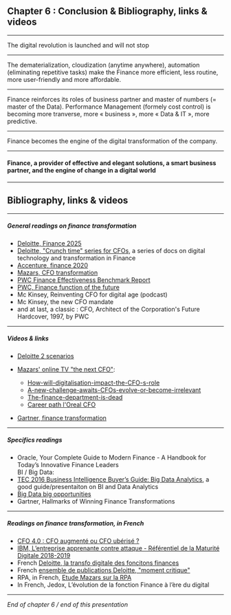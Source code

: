 ## Chapter 6 : Conclusion & Bibliography, links & videos

----

The digital revolution is launched and will not stop  

----

The dematerialization, cloudization (anytime anywhere), automation (eliminating repetitive tasks) make the Finance more efficient, less routine, more user-friendly and more affordable. 

----

Finance reinforces its roles of business partner and master of numbers (= master of the Data). Performance Management (formely cost control) is becoming more tranverse, more « business », more « Data & IT », more predictive.

----

Finance becomes the engine of the digital transformation of the company. 

----

#### Finance, a provider of effective and elegant solutions, a smart business partner, and the engine of change in a digital world    

----


## Bibliography, links & videos

----

##### General readings on finance transformation    

- [Deloitte, Finance 2025](https://www2.deloitte.com/content/dam/Deloitte/us/Documents/finance-transformation/us-ft-crunch-time-V-finance-2025.pdf)   
- [Deloitte, "Crunch time" series for CFOs](https://www2.deloitte.com/us/en/pages/finance-transformation/articles/crunch-time-series-for-cfos.html), a series of docs on digital technology and transformation in Finance
- [Accenture, finance 2020](https://www.accenture.com/t20150902t015110__w__/us-en/_acnmedia/accenture/conversion-assets/dotcom/documents/global/pdf/dualpub_21/accenture-finance-2020-pov.pdf)   
- [Mazars, CFO transformation](https://fre.mazars.com/content/download/144055/21626576/version//file/Mazars%20-%20POV%20Financial%20Transformation_30012012.pdf)   
- [PWC Finance Effectiveness Benchmark Report](https://www.pwc.co.uk/finance/finance-matters/insights/finance-effectiveness-benchmark-report-2017/report-download.html)   
- [PWC, Finance function of the future](https://www.pwc.nl/nl/assets/documents/pwc-finance-matters.pdf)
- Mc Kinsey, Reinventing CFO for digital age (podcast)     
- Mc Kinsey, the new CFO mandate    
- and at last, a classic : CFO, Architect of the Corporation's Future Hardcover, 1997, by PWC

----

##### Videos & links

- [Deloitte 2 scenarios](https://www.youtube.com/watch?v=hU2zyRKKZ5g)    

- [Mazars' online TV "the next CFO"](https://www.thenextcfo.tv/):     
	- [How-will-digitalisation-impact-the-CFO-s-role](https://www.thenextcfo.tv/The-Professor/How-will-digitalisation-impact-the-CFO-s-role.html)
	- [A-new-challenge-awaits-CFOs-evolve-or-become-irrelevant](https://www.thenextcfo.tv/The-Professor/A-new-challenge-awaits-CFOs-evolve-or-become-irrelevant.html)    
	- [The-finance-department-is-dead](https://www.thenextcfo.tv/finquake/the-finance-department-is-dead.html)
	- [Career path l'Oreal CFO](https://www.thenextcfo.tv/career-paths/Philippe-Fau.html)     

- [Gartner, finance transformation](https://www.gartner.com/en/finance/insights/finance-transformation)     

----

##### Specifics readings   

- Oracle, Your Complete Guide to Modern Finance - A Handbook for Today’s Innovative Finance Leaders   
BI / Big Data:     
- [TEC 2016 Business Intelligence Buyer’s Guide: Big Data Analytics](https://www3.technologyevaluation.com/research/tec-buyers-guide/tec-2016-business-intelligence-buyer-s-guide-big-data-analytics.html), a good guide/presentaiton on BI and Data Analytics     
- [Big Data big opportunities](https://www.cfo.com/products/research/big-data-big-opportunities/)    
- Gartner, Hallmarks of Winning Finance Transformations     

----

##### Readings on finance transformation, in French 
- [CFO 4.0 : CFO augmenté ou CFO ubérisé ?](https://www.cdoalliance.org/articles/26635-livre-blanc-cfo-4-0-cfo-augmente-ou-cfo-uberise)     
- [IBM, L’entreprise apprenante contre attaque - Référentiel de la Maturité Digitale 2018-2019](https://www.ibm.com/account/reg/fr-fr/signup?formid=urx-37826)      
- French [Deloitte, la transfo digitale des foncitons finances](https://fr.scribd.com/document/405480373/Transformation-digitale-de-la-fonction-finance-pdf)    
- French [ensemble de publications Deloitte, "moment critique"](https://www2.deloitte.com/fr/fr/pages/finance/articles/moment-critique-finance-et-numerique.html)   
- RPA, in French, [Etude Mazars sur la RPA](https://www.mazars.fr/Accueil/News/Publications/Etudes/Etude-sur-l-automatisation-de-la-fonction-finance)   
- In French, Jedox, L’évolution de la fonction Finance à l’ère du digital

----

*End of chapter 6 / end of this presentation*



